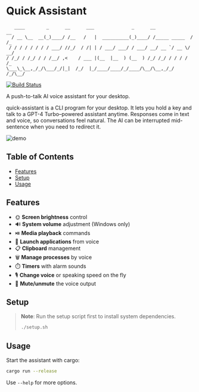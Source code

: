 # Quick Assistant

```
   ____        _      __      ___              _      __              __
  / __ \__  __(_)____/ /__   /   |  __________(_)____/ /_____ _____  / /_
 / / / / / / / / ___/ //_/  / /| | / ___/ ___/ / ___/ __/ __ `/ __ \/ __/
/ /_/ / /_/ / / /__/ ,<    / ___ |(__  |__  ) (__  ) /_/ /_/ / / / / /_
\___\_\__,_/_/\___/_/|_|  /_/  |_/____/____/_/____/\__/\__,_/_/ /_/\__/
```

[![Build Status](https://github.com/sloganking/quick-assistant/actions/workflows/rust.yml/badge.svg)](https://github.com/sloganking/quick-assistant/actions/workflows/rust.yml)

A push-to-talk AI voice assistant for your desktop.

quick-assistant is a CLI program for your desktop. It lets you hold a key and talk to a GPT-4 Turbo–powered assistant anytime. Responses come in text and voice, so conversations feel natural. The AI can be interrupted mid-sentence when you need to redirect it.

![demo](https://github.com/sloganking/quick-assistant/assets/16965931/a0c7469a-2c64-46e5-9ee9-dd9f9d56ea95)

## Table of Contents
- [Features](#features)
- [Setup](#setup)
- [Usage](#usage)

## Features

- 🌞 **Screen brightness** control
- 🔊 **System volume** adjustment (Windows only)
- ⏯️ **Media playback** commands
- 🚀 **Launch applications** from voice
- 📋 **Clipboard** management
- 🗑️ **Manage processes** by voice
- ⏱️ **Timers** with alarm sounds
- 🎙️ **Change voice** or speaking speed on the fly
- 🔕 **Mute/unmute** the voice output

## Setup

> **Note**: Run the setup script first to install system dependencies.
>
> ```bash
> ./setup.sh
> ```

## Usage

Start the assistant with cargo:

```bash
cargo run --release
```

Use `--help` for more options.
